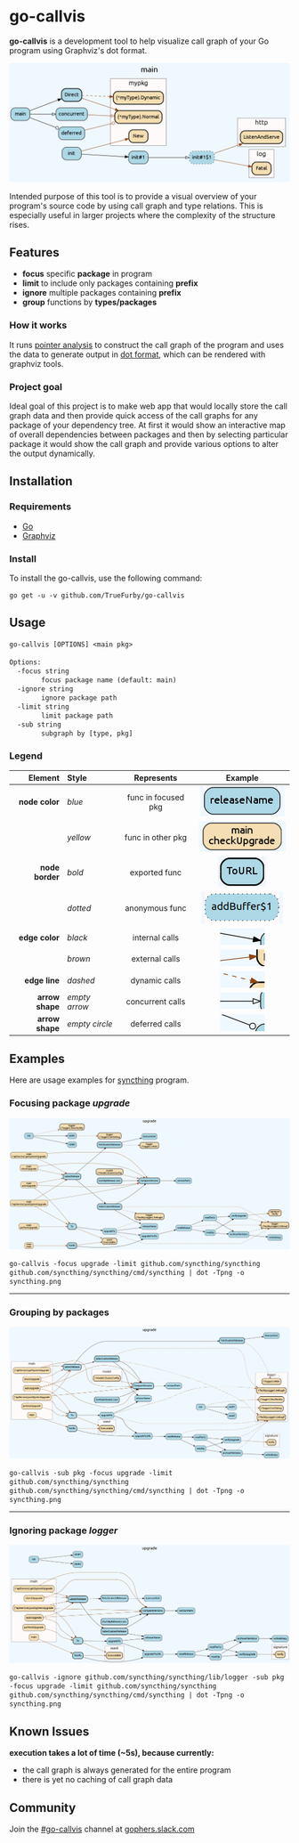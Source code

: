 go-callvis
==========

**go-callvis** is a development tool to help visualize call graph of your Go program using Graphviz's dot format.

![example](images/main.png)

Intended purpose of this tool is to provide a visual overview of your program's source code by using call graph and type relations. This is especially useful in larger projects where the complexity of the structure rises.

Features
--------

- **focus** specific **package** in program
- **limit** to include only packages containing **prefix**
- **ignore** multiple packages containing **prefix**
- **group** functions by **types/packages**

### How it works

It runs [pointer analysis](https://godoc.org/golang.org/x/tools/go/pointer) to construct the call graph of the program and uses the data to generate output in [dot format](http://www.graphviz.org/content/dot-language), which can be rendered with graphviz tools.

### Project goal

Ideal goal of this project is to make web app that would locally store the call graph data and then provide quick access of the call graphs for any package of your dependency tree. At first it would show an interactive map of overall dependencies between packages and then by selecting particular package it would show the call graph and provide various options to alter the output dynamically.

## Installation

### Requirements

- [Go](https://golang.org/dl/)
- [Graphviz](http://www.graphviz.org/Download..php)

### Install

To install the go-callvis, use the following command:

```
go get -u -v github.com/TrueFurby/go-callvis
```

Usage
-----

```
go-callvis [OPTIONS] <main pkg>

Options:
  -focus string
        focus package name (default: main)
  -ignore string
        ignore package path
  -limit string
        limit package path
  -sub string
        subgraph by [type, pkg]
```

### Legend

Element         | Style          |     Represents      |                   Example
--------------: | :------------- | :-----------------: | :-----------------------------------------:
 **node color** | _blue_         | func in focused pkg |    ![focused](images/legend_focused.png)
                | _yellow_       |  func in other pkg  | ![nonfocused](images/legend_nonfocused.png)
**node border** | _bold_         |    exported func    |   ![exported](images/legend_exported.png)
                | _dotted_       |   anonymous func    |  ![anonymous](images/legend_anonymous.png)
 **edge color** | _black_        |   internal calls    |    ![outside](images/legend_internal.png)
                | _brown_        |   external calls    |    ![outside](images/legend_external.png)
  **edge line** | _dashed_       |    dynamic calls    |    ![dynamic](images/legend_dynamic.png)
**arrow shape** | _empty arrow_  |  concurrent calls   | ![concurrent](images/legend_concurrent.png)
**arrow shape** | _empty circle_ |   deferred calls    |   ![deferred](images/legend_deferred.png)

Examples
--------

Here are usage examples for [syncthing](https://github.com/syncthing/syncthing) program.

### Focusing package _upgrade_

![syncthing example output](images/syncthing.png)

```
go-callvis -focus upgrade -limit github.com/syncthing/syncthing github.com/syncthing/syncthing/cmd/syncthing | dot -Tpng -o syncthing.png
```

--------------------------------------------------------------------------------

### Grouping by packages

![syncthing example output pkg](images/syncthing_pkg.png)

```
go-callvis -sub pkg -focus upgrade -limit github.com/syncthing/syncthing github.com/syncthing/syncthing/cmd/syncthing | dot -Tpng -o syncthing.png
```

--------------------------------------------------------------------------------

### Ignoring package _logger_

![syncthing example output ignore](images/syncthing_ignore.png)

```
go-callvis -ignore github.com/syncthing/syncthing/lib/logger -sub pkg -focus upgrade -limit github.com/syncthing/syncthing github.com/syncthing/syncthing/cmd/syncthing | dot -Tpng -o syncthing.png
```

Known Issues
------------

**execution takes a lot of time (~5s), because currently:**
  - the call graph is always generated for the entire program
  - there is yet no caching of call graph data

Community
---------

Join the [#go-callvis](https://gophers.slack.com/archives/go-callvis) channel at [gophers.slack.com](http://gophers.slack.com)
